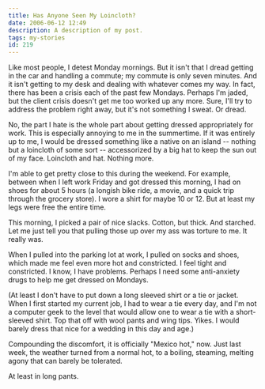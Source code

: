 ```yaml
---
title: Has Anyone Seen My Loincloth?
date: 2006-06-12 12:49
description: A description of my post.
tags: my-stories
id: 219
---
```

Like most people, I detest Monday mornings.  But it isn't that I dread getting in the car and handling a commute;  my commute is only seven minutes.  And it isn't getting to my desk and dealing with whatever comes my way.  In fact, there has been a crisis each of the past few Mondays.  Perhaps I'm jaded, but the client crisis doesn't get me too worked up any more.  Sure, I'll try to address the problem right away, but it's not something I sweat.  Or dread.

No, the part I hate is the whole part about getting dressed appropriately for work.  This is especially annoying to me in the summertime.  If it was entirely up to me, I would be dressed something like a native on an island -- nothing but a loincloth of some sort -- accessorized by a big hat to keep the sun out of my face.  Loincloth and hat.  Nothing more.

I'm able to get pretty close to this during the weekend.  For example, between when I left work Friday and got dressed this morning, I had on shoes for about 5 hours (a longish bike ride, a movie, and a quick trip through the grocery store).  I wore a shirt for maybe 10 or 12.  But at least my legs were free the entire time.

This morning, I picked a pair of nice slacks.  Cotton, but thick.  And starched.  Let me just tell you that pulling those up over my ass was torture to me.  It really was.

When I pulled into the parking lot at work, I pulled on socks and shoes, which made me feel even more hot and constricted.  I feel tight and constricted.  I know, I have problems.  Perhaps I need some anti-anxiety drugs to help me get dressed on Mondays.

(At least I don't have to put down a long sleeved shirt or a tie or jacket.  When I first started my current job, I had to wear a tie every day, and I'm not a computer geek to the level that would allow one to wear a tie with a short-sleeved shirt.  Top that off with wool pants and wing tips.  Yikes.  I would barely dress that nice for a wedding in this day and age.)

Compounding the discomfort, it is officially "Mexico hot," now.  Just last week, the weather turned from a normal hot, to a boiling, steaming, melting agony that can barely be tolerated.  

At least in long pants.
